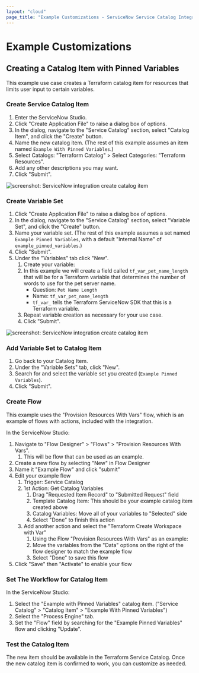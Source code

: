```yaml
---
layout: "cloud"
page_title: "Example Customizations - ServiceNow Service Catalog Integration - Terraform Cloud and Terraform Enterprise"
---
```


# Example Customizations

## Creating a Catalog Item with Pinned Variables

This example use case creates a Terraform catalog item for resources that limits user input to certain variables.

### Create Service Catalog Item

1. Enter the ServiceNow Studio.
1. Click "Create Application File" to raise a dialog box of options.
1. In the dialog, navigate to the "Service Catalog" section, select "Catalog Item", and click the "Create" button.
1. Name the new catalog item. (The rest of this example assumes an item named `Example With Pinned Variables`.)
1. Select Catalogs: "Terraform Catalog" > Select Categories: "Terraform Resources".
1. Add any other descriptions you may want.
1. Click "Submit".

![screenshot: ServiceNow integration create catalog item](./images/service-now-create-catalog-item.png)

### Create Variable Set

1. Click "Create Application File" to raise a dialog box of options.
1. In the dialog, navigate to the "Service Catalog" section, select "Variable Set", and click the "Create" button.
1. Name your variable set. (The rest of this example assumes a set named `Example Pinned Variables`, with a default "Internal Name" of `example_pinned_variables`.)
1. Click "Submit".
1. Under the "Variables" tab click "New".
    1. Create your variable:
    1. In this example we will create a field called `tf_var_pet_name_length` that will be for a Terraform variable that determines the number of words to use for the pet server name.
        - Question: `Pet Name Length`
        - Name: `tf_var_pet_name_length`
        - `tf_var_` tells the Terraform ServiceNow SDK that this is a Terraform variable.
    1. Repeat variable creation as necessary for your use case.
    1. Click "Submit".

![screenshot: ServiceNow integration create catalog item](./images/service-now-create-var-set.png)

### Add Variable Set to Catalog Item

1. Go back to your Catalog Item.
1. Under the "Variable Sets" tab, click "New".
1. Search for and select the variable set you created (`Example Pinned Variables`).
1. Click "Submit".

### Create Flow

This example uses the "Provision Resources With Vars" flow, which is an example of flows with actions, included with the integration.

In the ServiceNow Studio:

1. Navigate to "Flow Designer" > "Flows" > "Provision Resources With Vars".
   1. This will be flow that can be used as an example.
2. Create a new flow by selecting "New" in Flow Designer
3. Name it "Example Flow" and click "submit"
4. Edit your example flow
   1. Trigger: Service Catalog
   2. 1st Action: Get Catalog Variables
      1. Drag "Requested Item Record" to "Submitted Request" field
      2. Template Catalog Item: This should be your example catalog item created above
      3. Catalog Variables: Move all of your variables to "Selected" side
      4. Select "Done" to finish this action
   3. Add another action and select the "Terraform Create Workspace with Var"
      1. Using the Flow "Provision Resources With Vars" as an example:
      2. Move the variables from the "Data" options on the right of the flow designer to match the example flow
      3. Select "Done" to save this flow
5. Click "Save" then "Activate" to enable your flow

### Set The Workflow for Catalog Item

In the ServiceNow Studio:

1. Select the "Example with Pinned Variables" catalog item. ("Service Catalog" > "Catalog Item" > "Example With Pinned Variables")
2. Select the "Process Engine" tab.
3. Set the "Flow" field by searching for the "Example Pinned Variables" flow and clicking "Update".

### Test the Catalog Item

The new item should be available in the Terraform Service Catalog. Once the new catalog item is confirmed to work, you can customize as needed.
